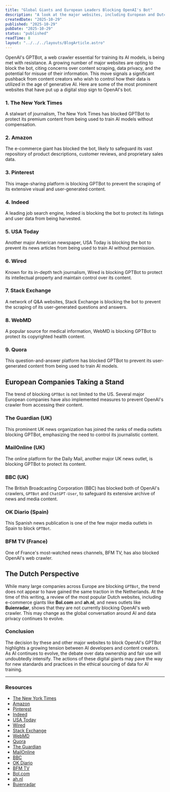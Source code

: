 ```yaml
---
title: "Global Giants and European Leaders Blocking OpenAI's Bot"
description: "A look at the major websites, including European and Dutch companies, that are blocking OpenAI's GPTBot and why they are doing it."
createdDate: "2025-10-29"
published: "2025-10-29"
pubDate: "2025-10-29"
status: "published"
readTime: 8
layout: "../../../layouts/BlogArticle.astro"
---
```


OpenAI's GPTBot, a web crawler essential for training its AI models, is being
met with resistance. A growing number of major websites are opting to block the
bot, citing concerns over content scraping, data privacy, and the potential for
misuse of their information. This move signals a significant pushback from
content creators who wish to control how their data is utilized in the age of
generative AI. Here are some of the most prominent websites that have put up a
digital stop sign to OpenAI's bot.

### 1. The New York Times

A stalwart of journalism, The New York Times has blocked GPTBot to protect its
premium content from being used to train AI models without compensation.

### 2. Amazon

The e-commerce giant has blocked the bot, likely to safeguard its vast
repository of product descriptions, customer reviews, and proprietary sales
data.

### 3. Pinterest

This image-sharing platform is blocking GPTBot to prevent the scraping of its
extensive visual and user-generated content.

### 4. Indeed

A leading job search engine, Indeed is blocking the bot to protect its listings
and user data from being harvested.

### 5. USA Today

Another major American newspaper, USA Today is blocking the bot to prevent its
news articles from being used to train AI without permission.

### 6. Wired

Known for its in-depth tech journalism, Wired is blocking GPTBot to protect its
intellectual property and maintain control over its content.

### 7. Stack Exchange

A network of Q&A websites, Stack Exchange is blocking the bot to prevent the
scraping of its user-generated questions and answers.

### 8. WebMD

A popular source for medical information, WebMD is blocking GPTBot to protect
its copyrighted health content.

### 9. Quora

This question-and-answer platform has blocked GPTBot to prevent its
user-generated content from being used to train AI models.

## European Companies Taking a Stand

The trend of blocking `GPTBot` is not limited to the US. Several major
European companies have also implemented measures to prevent OpenAI's crawler
from accessing their content.

### The Guardian (UK)

This prominent UK news organization has joined the ranks of media outlets
blocking GPTBot, emphasizing the need to control its journalistic content.

### MailOnline (UK)

The online platform for the Daily Mail, another major UK news outlet, is
blocking GPTBot to protect its content.

### BBC (UK)

The British Broadcasting Corporation (BBC) has blocked both of OpenAI's
crawlers, `GPTBot` and `ChatGPT-User`, to safeguard its extensive archive of
news and media content.

### OK Diario (Spain)

This Spanish news publication is one of the few major media outlets in Spain
to block `GPTBot`.

### BFM TV (France)

One of France's most-watched news channels, BFM TV, has also blocked
OpenAI's web crawler.

## The Dutch Perspective

While many large companies across Europe are blocking `GPTBot`, the trend
does not appear to have gained the same traction in the Netherlands. At the
time of this writing, a review of the most popular Dutch websites, including
e-commerce giants like **Bol.com** and **ah.nl**, and news outlets like
**Buienradar**, shows that they are not currently blocking OpenAI's web
crawler. This may change as the global conversation around AI and data
privacy continues to evolve.

### Conclusion

The decision by these and other major websites to block OpenAI's GPTBot
highlights a growing tension between AI developers and content creators. As AI
continues to evolve, the debate over data ownership and fair use will
undoubtedly intensify. The actions of these digital giants may pave the way for
new standards and practices in the ethical sourcing of data for AI training.

---

### Resources

- [The New York Times](https://www.nytimes.com/)
- [Amazon](https://www.amazon.com/)
- [Pinterest](https://www.pinterest.com/)
- [Indeed](https://www.indeed.com/)
- [USA Today](https://www.usatoday.com/)
- [Wired](https://www.wired.com/)
- [Stack Exchange](https://stackexchange.com/)
- [WebMD](https://www.webmd.com/)
- [Quora](https://www.quora.com/)
- [The Guardian](https://www.theguardian.com/)
- [MailOnline](https://www.dailymail.co.uk/)
- [BBC](https://www.bbc.co.uk/)
- [OK Diario](https://okdiario.com/)
- [BFM TV](https://www.bfmtv.com/)
- [Bol.com](https://www.bol.com/)
- [ah.nl](https://www.ah.nl/)
- [Buienradar](https://www.buienradar.nl/)
